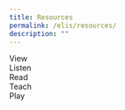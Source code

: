 ```yaml
---
title: Resources
permalink: /elis/resources/
description: ""
---
```

<div class="row">
<div class="col is-6 is-12-touch">View</div>
<div class="col is-6 is-12-touch">Listen</div>
	<div class="col is-6 is-12-touch">Read</div>
	<div class="col is-6 is-12-touch">Teach</div>
	<div class="col is-6 is-12-touch">Play</div>
</div>
